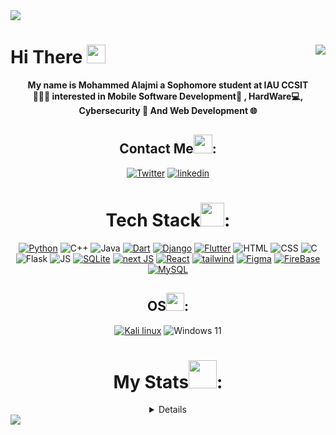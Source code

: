 <img align="center" src="https://capsule-render.vercel.app/api?type=waving&color=gradient!height=400&section=header" align = "center">

# Hi There <img src = "https://media2.giphy.com/media/v1.Y2lkPTc5MGI3NjEx…9naWZfYnlfaWQmY3Q9cw/w1OBpBd7kJqHrJnJ13/giphy.gif" width = "30px"> <img src="https://visitcount.itsvg.in/api?id=DevM7mdAli&label=Profile%20Views&color=12&icon=2&pretty=true" align = "right"/>

<div align="center">

<b>My name is Mohammed Alajmi a Sophomore student at IAU CCSIT<br> 👨🏻‍💻
interested in Mobile Software Development📱 , HardWare💻, Cybersecurity 🔐 And Web Development 🌐<br>
</b>


## Contact Me<img src = "https://media4.giphy.com/media/v1.Y2lkPTc5MGI3NjExamJyZ3h0MTY2MDlvZHA1ZTRyeHF3bnJpMjh1OHNtdHZzenh6NmN0NSZlcD12MV9pbnRlcm5hbF9naWZfYnlfaWQmY3Q9cw/WqXjQsd0MAhc2CvtkQ/giphy.gif" width = "30px">:
[![Twitter](https://img.shields.io/badge/Twitter-1DA1F2?style=for-the-badge&logo=twitter&logoColor=white)](https://twitter.com/DevM7mdAli) 
[![linkedin](https://img.shields.io/badge/LinkedIn-0077B5?style=for-the-badge&logo=linkedin&logoColor=white)](https://www.linkedin.com/in/mohammed-alajmi-b5a327206/)



# Tech Stack<img src = "https://media1.giphy.com/media/v1.Y2lkPTc5MGI3NjExYXY5OTVxNmVweXVsczkxMDEybWpna3JxazljcXhxdzhtMjhiM2s2YSZlcD12MV9pbnRlcm5hbF9naWZfYnlfaWQmY3Q9cw/cYU6YcPE5YlJxh6otp/giphy.gif" width = "38">:
[![Python](https://img.shields.io/badge/Python-FFD43B?style=for-the-badge&logo=python&logoColor=blue)](https://www.python.org/)
![C++](https://img.shields.io/badge/C%2B%2B-00599C?style=for-the-badge&logo=c%2B%2B&logoColor=white)
![Java](https://img.shields.io/badge/java-%23ED8B00.svg?style=for-the-badge&logo=java&logoColor=white)
[![Dart](https://img.shields.io/badge/Dart-0175C2?style=for-the-badge&logo=dart&logoColor=white)](https://dart.dev/)
[![Django](https://img.shields.io/badge/django-%23092E20.svg?style=for-the-badge&logo=django&logoColor=white)](https://www.djangoproject.com/)
[![Flutter](https://img.shields.io/badge/Flutter-02569B?style=for-the-badge&logo=flutter&logoColor=white)](https://flutter.dev/)
![HTML](https://img.shields.io/badge/HTML5-E34F26?style=for-the-badge&logo=html5&logoColor=white)
![CSS](https://img.shields.io/badge/CSS3-1572B6?style=for-the-badge&logo=css3&logoColor=white)
![C](https://img.shields.io/badge/C-00599C?style=for-the-badge&logo=c&logoColor=white)
![Flask](https://img.shields.io/badge/Flask-000000?style=for-the-badge&logo=flask&logoColor=white)
![JS](https://img.shields.io/badge/JavaScript-323330?style=for-the-badge&logo=javascript&logoColor=F7DF1E)
[![SQLite](https://img.shields.io/badge/SQLite-07405E?style=for-the-badge&logo=sqlite&logoColor=white)](https://www.sqlite.org/index.html)
[![next JS](https://img.shields.io/badge/next.js-000000?style=for-the-badge&logo=nextdotjs&logoColor=white)](https://nextjs.org/)
[![React](https://img.shields.io/badge/React-20232A?style=for-the-badge&logo=react&logoColor=61DAFB)](https://react.dev/)
[![tailwind](https://img.shields.io/badge/Tailwind_CSS-38B2AC?style=for-the-badge&logo=tailwind-css&logoColor=white)](https://tailwindcss.com/)
[![Figma](https://img.shields.io/badge/Figma-F24E1E?style=for-the-badge&logo=figma&logoColor=white)](https://www.figma.com/)
[![FireBase](https://img.shields.io/badge/firebase-ffca28?style=for-the-badge&logo=firebase&logoColor=black)](https://firebase.google.com/)
[![MySQL](https://img.shields.io/badge/MySQL-005C84?style=for-the-badge&logo=mysql&logoColor=white)](https://www.mysql.com/)


## OS<img src = "https://media2.giphy.com/media/v1.Y2lkPTc5MGI3NjExODRjeHlmOG51OWthZTJwaW1icjU3YTZmamp5b3Fua2EzNHEyODFpMSZlcD12MV9pbnRlcm5hbF9naWZfYnlfaWQmY3Q9cw/QssRqdp4BgLk8GMKiu/giphy.gif" width = "29px">:
[![Kali linux](https://img.shields.io/badge/Kali-268BEE?style=for-the-badge&logo=kalilinux&logoColor=white)](https://www.kali.org/)
![Windows 11](https://img.shields.io/badge/Windows_11-0078d4?style=for-the-badge&logo=windows-11&logoColor=white)


# My Stats<img src = "https://media2.giphy.com/media/AynUwd5uKhIevEWx54/giphy.gif?cid=6c09b95221hbz3noua8unadww97wxrgfwesrv5msxql49t3a&ep=v1_stickers_related&rid=giphy.gif&ct=s" width = "45px">:
<details>
    <a href="https://git.io/streak-stats">
        <img src="https://streak-stats.demolab.com?user=DevM7mdALI&theme=holi-theme&hide_border=true" alt="GitHub Streak">
    </a>
    <img src="https://github-readme-stats.vercel.app/api?username=DevM7mdAli&show_icons=true&theme=holi&hide_border=true" alt="Anurag's GitHub stats">
    <a href="https://github.com/anuraghazra/github-readme-stats">
        <img src="https://github-readme-stats.vercel.app/api/top-langs/?username=DevM7mdAli&layout=compact&theme=holi&border=false&hide_border=true" alt="Top Languages">
    </a>
    <a href="https://www.codewars.com/users/DevM7mdAli">
        <img src="https://www.codewars.com/users/DevM7mdAli/badges/large" alt="CodeWars">
    </a>
</details>
</div>


<img src= "https://capsule-render.vercel.app/api?type=waving&color=gradient!height=400&section=footer" align = "center">
